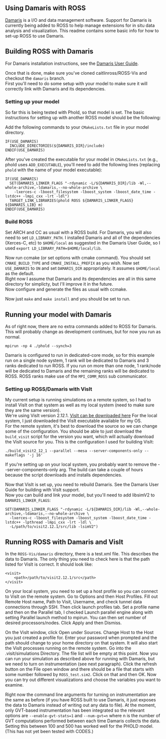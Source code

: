 ## Using Damaris with ROSS
[Damaris](http://damaris.gforge.inria.fr/doku.php) is a I/O and data management software.
Support for Damaris is currently being added to ROSS to help manage extensions for in situ data analysis and visualization. 
This readme contains some basic info for how to set-up ROSS to use Damaris.

## Building ROSS with Damaris
For Damaris installation instructions, see the [Damaris User Guide](http://damaris.gforge.inria.fr/doc/DamarisUserManual-1.0.1.pdf).

Once that is done, make sure you've cloned caitlinross/ROSS-Vis and checkout the `damaris` branch.  
First you'll need to do some setup with your model to make sure it will correctly link with Damaris and its dependencies.

### Setting up your model
So far this is being tested with Phold, so that model is set.  The basic instructions for setting up with another ROSS model should be the following:

Add the following commands to your `CMakeLists.txt` file in your model directory.
```
IF(USE_DAMARIS)
  INCLUDE_DIRECTORIES(${DAMARIS_DIR}/include)
ENDIF(USE_DAMARIS)
```

After you've created the executable for your model in `CMakeLists.txt` (e.g., phold uses `ADD_EXECUTABLE`), you'll need to add the following lines (replacing `phold` with the name of your model executable):
```
IF(USE_DAMARIS)
  SET(DAMARIS_LINKER_FLAGS "-rdynamic -L/${DAMARIS_DIR}/lib -Wl,--whole-archive,-ldamaris,--no-whole-archive \
    -lxerces-c -lboost_filesystem -lboost_system -lboost_date_time -lstdc++ -lmpi_cxx -lrt -ldl")
  TARGET_LINK_LIBRARIES(phold ROSS ${DAMARIS_LINKER_FLAGS} ${DAMARIS_LIB} m)
ENDIF(USE_DAMARIS)
```
### Build ROSS
Set ARCH and CC as usual with a ROSS build.  For Damaris, you will also need to set `LD_LIBRARY_PATH`. 
I installed Damaris and all of the dependencies (Xerces-C, etc) to `$HOME/local` as suggested in the Damaris User Guide, so I used `export LD_LIBRARY_PATH=$HOME/local/lib`. 

Now run ccmake (or set options with cmake command).  You should set `CMAKE_BUILD_TYPE` and `CMAKE_INSTALL_PREFIX` as you wish.  Now set `USE_DAMARIS` to `ON` and set `DAMARIS_DIR` appropriately.  It assumes `$HOME/local` as the default.  
Right now I assume that Damaris and its dependencies are all in this same directory for simplicty, but I'll improve it in the future.  
Now configure and generate the files as usual with ccmake.

Now just `make` and `make install` and you should be set to run.

## Running your model with Damaris
As of right now, there are no extra commands added to ROSS for Damaris.  This will probably change as development continues, but for now you run as normal.  
```
mpirun -np 4 ./phold --synch=3 
```
Damaris is configured to run in dedicated-core mode, so for this example run on a single node system, 1 rank will be dedicated to Damaris and 3 ranks dedicated to run ROSS.  If you run on more than one node, 1 rank/node will be dedicated to Damaris and the remaining ranks will be dedicated to ROSS.
ROSS ranks make use of the `MPI_COMM_ROSS` sub communicator.  

### Setting up ROSS/Damaris with VisIt
My current setup is running simulations on a remote system, so I had to install VisIt on that system as well as my local system (need to make sure they are the same version).  
We're using VisIt version 2.12.1. [VisIt can be downloaded here](https://wci.llnl.gov/simulation/computer-codes/visit/downloads)
For the local system, I just downloaded the VisIt executable available for my OS.  
For the remote system, it's best to download the source so we can change some of the configuration.  You should be able to just download the `build_visit` script for the version you want, which will actually download the VisIt source for you.
This is the configuration I used for building VisIt:
```
./build_visit2_12_1 --parallel --mesa --server-components-only --makeflags '-j 16'
```
If you're setting up on your local system, you probably want to remove the --server-components-only arg.  The build can take a couple of hours because the script downloads and installs dependencies.  

Now that VisIt is set up, you need to rebuild Damaris.  See the Damaris User Guide for building with VisIt support.  
Now you can build and link your model, but you'll need to add libsimV2 to `DAMARIS_LINKER_FLAGS`:
```
SET(DAMARIS_LINKER_FLAGS "-rdynamic -L/${DAMARIS_DIR}/lib -Wl,--whole-archive,-ldamaris,--no-whole-archive \
  -lxerces-c -lboost_filesystem -lboost_system -lboost_date_time -lstdc++ -lpthread -lmpi_cxx -lrt -ldl \ 
  -L/path/to/visit2.12.1/src/lib -lsimV2")
```

## Running ROSS with Damaris and VisIt
In the `ROSS-Vis/damaris` directory, there is a test.xml file.  This describes the data to Damaris.  The only thing you need to check here is that the path listed for VisIt is correct.  It should look like:
```
<visit>
    <path>/path/to/visit2.12.1/src</path>
</visit>
```
On your local system, you need to set up a host profile so you can connect to VisIt on the remote system.  Go to Options and then Host Profiles.  Fill out Remote Host name, Path to Visit, Username, and check tunnel data connections through SSH.  Then click launch profiles tab.  Set a profile name and then on the Parallel tab, I checked Launch parallel engine along with setting Parallel launch method to mpirun.  You can then set number of desired processors/nodes.  Click Apply and then Dismiss.

On the VisIt window, click Open under Sources.  Change Host to the Host you just created a profile for.  Enter your password when prompted and the path should change to your home directory on that system. It will also start the VisIt processes running on the remote system. Go into the .visit/simulations Directory.  The file list will be empty at this point.  Now you can run your simulation as described above for running with Damaris, but we need to turn on instrumentation (see next paragraph).  Click the refresh button on the File open window and there should be a file that starts with some number followed by `ROSS_test.sim2`.  Click on that and then OK.  Now you can try out different visualizations and choose the variables you want to examine.  

Right now the command line arguments for turning on instrumentation are the same as before (if you have ROSS built to use Damaris, it just exposes the data to Damaris instead of writing out any data to file).  At the moment, only GVT-based instrumentation has been integrated so the relevant options are `--enable-gvt-stats=1` and `--num-gvt=n` where n is the number of GVT computations performed between each time Damaris collects the data.  Setting this between 100 and 500 has worked well for the PHOLD model. (This has not yet been tested with CODES.)



